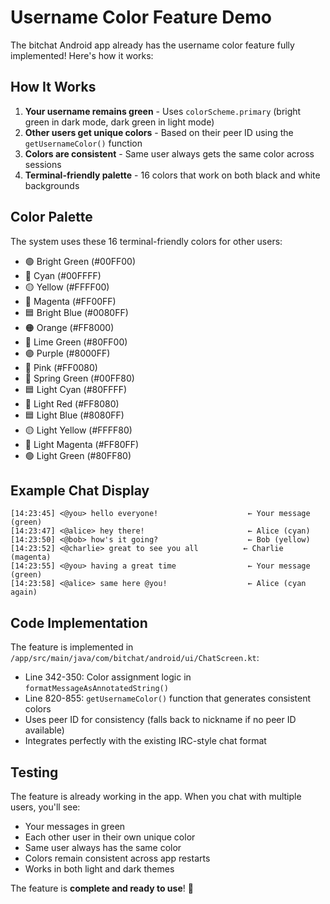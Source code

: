 # Username Color Feature Demo

The bitchat Android app already has the username color feature fully implemented! Here's how it works:

## How It Works

1. **Your username remains green** - Uses `colorScheme.primary` (bright green in dark mode, dark green in light mode)
2. **Other users get unique colors** - Based on their peer ID using the `getUsernameColor()` function
3. **Colors are consistent** - Same user always gets the same color across sessions
4. **Terminal-friendly palette** - 16 colors that work on both black and white backgrounds

## Color Palette

The system uses these 16 terminal-friendly colors for other users:

- 🟢 Bright Green (#00FF00)
- 🔵 Cyan (#00FFFF)  
- 🟡 Yellow (#FFFF00)
- 🔴 Magenta (#FF00FF)
- 🟦 Bright Blue (#0080FF)
- 🟠 Orange (#FF8000)
- 🔶 Lime Green (#80FF00)
- 🟣 Purple (#8000FF)
- 🩷 Pink (#FF0080)
- 💚 Spring Green (#00FF80)
- 🟦 Light Cyan (#80FFFF)
- 🩷 Light Red (#FF8080)
- 🟦 Light Blue (#8080FF)
- 🟡 Light Yellow (#FFFF80)
- 🩷 Light Magenta (#FF80FF)
- 🟢 Light Green (#80FF80)

## Example Chat Display

```
[14:23:45] <@you> hello everyone!                    ← Your message (green)
[14:23:47] <@alice> hey there!                       ← Alice (cyan)
[14:23:50] <@bob> how's it going?                    ← Bob (yellow)
[14:23:52] <@charlie> great to see you all          ← Charlie (magenta)
[14:23:55] <@you> having a great time                ← Your message (green)
[14:23:58] <@alice> same here @you!                  ← Alice (cyan again)
```

## Code Implementation

The feature is implemented in `/app/src/main/java/com/bitchat/android/ui/ChatScreen.kt`:

- Line 342-350: Color assignment logic in `formatMessageAsAnnotatedString()`
- Line 820-855: `getUsernameColor()` function that generates consistent colors
- Uses peer ID for consistency (falls back to nickname if no peer ID available)
- Integrates perfectly with the existing IRC-style chat format

## Testing

The feature is already working in the app. When you chat with multiple users, you'll see:
- Your messages in green
- Each other user in their own unique color
- Same user always has the same color
- Colors remain consistent across app restarts
- Works in both light and dark themes

The feature is **complete and ready to use**! 🎉
